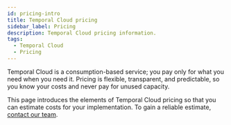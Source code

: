 ```yaml
---
id: pricing-intro
title: Temporal Cloud pricing
sidebar_label: Pricing
description: Temporal Cloud pricing information.
tags:
  - Temporal Cloud
  - Pricing
---
```


Temporal Cloud is a consumption-based service; you pay only for what you need when you need it. Pricing is flexible, transparent, and predictable, so you know your costs and never pay for unused capacity.

This page introduces the elements of Temporal Cloud pricing so that you can estimate costs for your implementation. To gain a reliable estimate, [contact our team](https://pages.temporal.io/contact-us).
